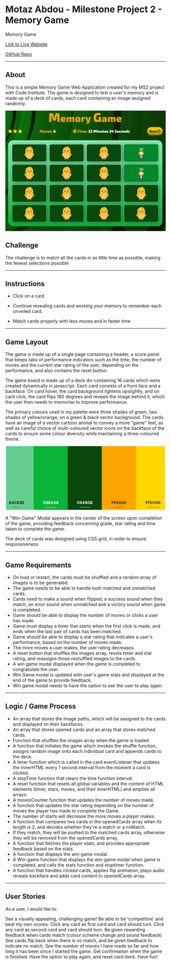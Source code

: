 # Motaz Abdou - Milestone Project 2 - Memory Game
Memory Game  

  

[Link to Live Website](https://motazabdou.github.io/MS2-MemoryGame/)

  

[GitHub Repo](https://github.com/motazabdou/MS2-MemoryGame) 

  

***  

  

## About   

  

This is a simple Memory Game Web Application created for my MS2 project with Code Institute. The game is designed to test a user's memory and is made up of a deck of cards, each card containing an image assigned randomly.

<p align="center">
   <img src="images/appScreenshot.png" alt="screenshot of memory game"/>
</p>

 ## Challenge
 
 The challenge is to match all the cards in as little time as possible, making the fewest selections possible

*** 

## Instructions

* Click on a card

* Continue revealing cards and working your memory to remember each unveiled card.

* Match cards properly with less moves and in faster time

 ***

## Game Layout

The game is made up of a single page containing a header, a score panel that keeps tabs of performance indicators such as the time, the number of moves and the current star rating of the user, depending on the performance, and also contains the reset button.

The game board is made up of a deck div containing 16 cards which were created dynamically in javascript. Each card consists of a front face and a backface. On card hover, the card background lightens upslightly, and on card click, the card flips 180 degrees and reveals the image behind it, which the user then needs to memorise to improve performance. 

The primary colours used in my palette were three shades of green, two shades of yellow/orange, on a green & black vector background. The cards have an image of a vector cartoon animal to convey a more "game" feel, as well as careful choice of multi-coloured vector icons on the backface of the cards to ensure some colour diversity while maintaining a three-coloured theme. 


<p align="center">
   <img src="images/palette.png" alt="screenshot of colour palette"/>
</p>

A "Win-Game" Modal appears in the center of the screen upon completion of the game, providing feedback concerning grade, star rating and time taken to complete the game.

The deck of cards was designed using CSS grid, in order to ensure responsiveness

***

## Game Requirements

* On load or restart, the cards must be shuffled and a random array of images is to be generated.
* The game needs to be able to handle both matched and unmatched cards.
* Cards need to make a sound when flipped, a success sound when they match, an error sound when unmatched and a victory sound when game is completed.
* Game should be able to display the number of moves or clicks a user has made.
* Game must display a timer that starts when the first click is made, and ends when the last pair of cards has been matched.
* Game should be able to display a star rating that indicates a user's performance, based on the number of moves made.
* The more moves a user makes, the user rating decreases. 
* A reset button that shuffles the images array, resets timer and star rating, and reassigns those reshuffled images to the cards.
* A win game modal displayed when the game is completed to congratulate the user.
* Win Game modal is updated with user's game stats and displayed at the end of the game to provide feedback. 
* Win game modal needs to have the option to ask the user to play again.

***
 
## Logic / Game Process

* An array that stores the image paths, which will be assigned to the cards and displayed on their backfaces.
* An array that stores opened cards and an array that stores matched cards.
* Function that shuffles the images array when the game is loaded
* A function that initiates the game which invokes the shuffle function, assigns random image onto each individual card and appends cards to the deck.
* A timer function which is called in the card eventListener that updates the innerHTML every 1 second interval from the moment a card is clicked.
* A stopTime function that clears the time function interval.
* A reset function that resets all global variables and the content of HTML elements (timer, stars, moves, and their innerHTML) and empties all arrays.
* A movesCounter function that updates the number of moves made.
* A function that updates the star rating depending on the number of moves the player has made to complete the Game. 
* The number of starts will decrease the more moves a player makes. 
* A function that compares two cards in the openedCards array when its length is 2, and decides whether they're a match or a noMatch.
* If they match, they will be pushed to the matched cards array, otherwise they will be removed from the openedCards array.
* A function that fetches the player stats, and provides appropriate feedback based on the stats.
* A function that displays the win-game modal.
* A Win-game function that displays the win-game modal when game is completed, and calls the stats function and stoptimer function.
* A function that handles clicked cards, applies flip animation, plays audio reveals backface and adds card content to openedCards array.

***

## User Stories
As a user, I would like to:

See a visually appealing, challenging game!
Be able to be 'competitive' and beat my own scores.
Click any card as first card and card should turn.
Click any card as second card and card should turn.
Be given rewarding feedback when cards match (colour scheme change and sound feedback)
See cards flip back when there is no match, and be given feedback to indicate no match.
See the number of moves I have made so far and how long it has been since I started the game.
Get confirmation when the game is finished.
Have the option to play again, and reset card deck.
Have fun!
